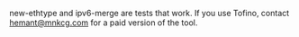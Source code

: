 new-ethtype and ipv6-merge are tests that work.
If you use Tofino, contact hemant@mnkcg.com for a paid version of the tool.
 
